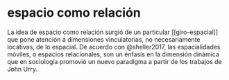 # espacio como relación
La idea de espacio como relación surgió de un particular [[giro-espacial]] que pone atención a dimensiones vinculatorias, no necesariamente locativas, de lo espacial. De acuerdo con @sheller2017, las espacialidades móviles, o espacios relacionales, son un énfasis en la dimensión dinámica que en sociología promovió un nuevo paradigma a partir de los trabajos de John Urry.
